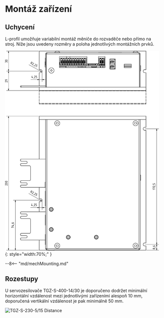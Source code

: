 # Montáž zařízení
## Uchycení
L-profil umožňuje variabilní montáž měniče do rozvaděče nebo přímo na stroj. Níže jsou uvedeny rozměry a poloha jednotlivých montážních prvků.

![TGZ-S-400-14/30 Mounting](../img/mounting.webp){: style="width:70%;" }

--8<-- "md/mechMounting.md"

## Rozestupy
U servozesilovače TGZ-S-400-14/30 je doporučeno dodržet minimální horizontální vzdálenost mezi jednotlivými zařízeními alespoň 10 mm, doporučená vertikální vzdálenost je pak minimálně 50 mm.

![TGZ-S-230-5/15 Distance](../../../../source/img/placement1.png)